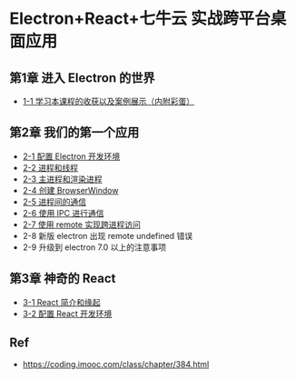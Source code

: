 # Electron+React+七牛云 实战跨平台桌面应用

## 第1章 进入 Electron 的世界

* [1-1 学习本课程的收获以及案例展示（内附彩蛋）](./ch01-01)

## 第2章 我们的第一个应用

* [2-1 配置 Electron 开发环境](./ch02-01)
*  [2-2 进程和线程](./ch02-02)
*  [2-3 主进程和渲染进程](./ch02-03)
*  [2-4 创建 BrowserWindow](./ch02-04)
*  [2-5 进程间的通信](./ch02-05)
*  [2-6 使用 IPC 进行通信](./ch02-06)
*  [2-7 使用 remote 实现跨进程访问](./ch02-07)
*  2-8 新版 electron 出现 remote undefined 错误
*  2-9 升级到 electron 7.0 以上的注意事项


## 第3章 神奇的 React


* [3-1 React 简介和缘起](./ch03-01)
* [3-2 配置 React 开发环境](./ch03-02)


## Ref

* <https://coding.imooc.com/class/chapter/384.html>